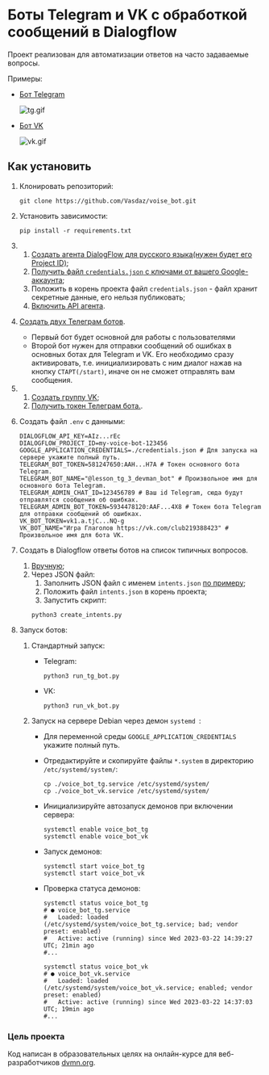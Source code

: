 # Боты Telegram и VK с обработкой сообщений в Dialogflow

Проект реализован для автоматизации ответов на часто задаваемые вопросы.

Примеры:

   - [Бот Telegram](https://t.me/lesson_tg_3_devman_bot)

     ![tg.gif](docs%2Ftg.gif)


   - [Бот VK](https://vk.com/club219388423)

     ![vk.gif](docs%2Fvk.gif)

## Как установить

1. Клонировать репозиторий:
    ```shell
    git clone https://github.com/Vasdaz/voise_bot.git
    ```

2. Установить зависимости:
    ```shell
    pip install -r requirements.txt
    ```

3. 1. [Создать агента DialogFlow для русского языка(нужен будет его Project ID)](https://dialogflow.cloud.google.com/#/newAgent);
   2. [Получить файл `credentials.json` с ключами от вашего Google-аккаунта](https://cloud.google.com/dialogflow/es/docs/quick/setup#sdk);
   3. Положить в корень проекта файл `credentials.json` - файл хранит секретные данные, его нельзя публиковать; 
   4. [Включить API агента](https://cloud.google.com/dialogflow/es/docs/quick/setup#api).
   

4. [Создать двух Телеграм ботов](https://telegram.me/BotFather).
   - Первый бот будет основной для работы с пользователями
   - Второй бот нужен для отправки сообщений об ошибках в основных ботах для Telegram и VK.
   Его необходимо сразу активировать, т.е. инициализировать с ним диалог нажав на кнопку `СТАРТ(/start)`,
   иначе он не сможет отправлять вам сообщения.


5. 1. [Создать группу VK](https://vk.com/faq18025);
   2. [Получить токен Телеграм бота.](https://vk.com/@articles_vk-token-groups).


6. Создать файл `.env` с данными:
    ```dotenv
    DIALOGFLOW_API_KEY=AIz...rEc
    DIALOGFLOW_PROJECT_ID=my-voice-bot-123456
    GOOGLE_APPLICATION_CREDENTIALS=./credentials.json # Для запуска на сервере укажите полный путь.
    TELEGRAM_BOT_TOKEN=581247650:AAH...H7A # Токен основного бота Telegram.
    TELEGRAM_BOT_NAME="@lesson_tg_3_devman_bot" # Произвольное имя для основного бота Telegram.
    TELEGRAM_ADMIN_CHAT_ID=123456789 # Ваш id Telegram, сюда будут отправлятся сообщения об ошибках.
    TELEGRAM_ADMIN_BOT_TOKEN=5934478120:AAF...4X8 # Токен бота Telegram для отправки сообщений об ошибках.
    VK_BOT_TOKEN=vk1.a.tjC...NQ-g
    VK_BOT_NAME="Игра Глаголов https://vk.com/club219388423" # Произвольное имя для бота VK.
    ```
   
7. Создать в Dialogflow ответы ботов на список типичных вопросов.
   1. [Вручную](https://cloud.google.com/dialogflow/es/docs/intents-training-phrases);
   2. Через JSON файл:
      1. Заполнить JSON файл с именем `intents.json` [по примеру](./intents.json);
      2. Положить файл `intents.json` в корень проекта;
      2. Запустить скрипт:
        ```shell
        python3 create_intents.py
        ```

8. Запуск ботов:

   1. Стандартный запуск:
   
      - Telegram:
        ```shell
        python3 run_tg_bot.py
        ```
        
      - VK:
        ```shell
        python3 run_vk_bot.py
        ```
   
   2. Запуск на сервере Debian через демон `systemd `:
      - Для переменной среды `GOOGLE_APPLICATION_CREDENTIALS` укажите полный путь.      

      - Отредактируйте и скопируйте файлы `*.system` в директорию `/etc/systemd/system/`:
        ```shell
        cp ./voice_bot_tg.service /etc/systemd/system/
        cp ./voice_bot_vk.service /etc/systemd/system/
        ```
        
      - Инициализируйте автозапуск демонов при включении сервера:
        ```shell
        systemctl enable voice_bot_tg
        systemctl enable voice_bot_vk
        ```
      
      - Запуск демонов:
        ```shell
        systemctl start voice_bot_tg
        systemctl start voice_bot_vk
        ```
        
      - Проверка статуса демонов:
        ```shell
        systemctl status voice_bot_tg
        # ● voice_bot_tg.service
        #   Loaded: loaded (/etc/systemd/system/voice_bot_tg.service; bad; vendor preset: enabled)
        #   Active: active (running) since Wed 2023-03-22 14:39:27 UTC; 21min ago
        #...
        ```
        ```shell
        systemctl status voice_bot_vk
        # ● voice_bot_vk.service
        #   Loaded: loaded (/etc/systemd/system/voice_bot_vk.service; enabled; vendor preset: enabled)
        #   Active: active (running) since Wed 2023-03-22 14:37:03 UTC; 19min ago
        #...
        ```
        
### Цель проекта

Код написан в образовательных целях на онлайн-курсе для веб-разработчиков [dvmn.org](https://dvmn.org/).
